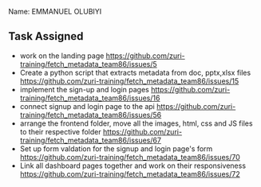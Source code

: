 Name: EMMANUEL OLUBIYI

## Task Assigned
- work on the landing page https://github.com/zuri-training/fetch_metadata_team86/issues/5
- Create a python script that extracts metadata from doc, pptx,xlsx files https://github.com/zuri-training/fetch_metadata_team86/issues/15
- implement the sign-up and login pages https://github.com/zuri-training/fetch_metadata_team86/issues/16
- connect signup and login page to the api https://github.com/zuri-training/fetch_metadata_team86/issues/56
- arrange the frontend folder, move all the images, html, css and JS files to their respective folder https://github.com/zuri-training/fetch_metadata_team86/issues/67
- Set up form valdation for the signup and login page's form https://github.com/zuri-training/fetch_metadata_team86/issues/70
- Link all dashboard pages together and work on their responsiveness https://github.com/zuri-training/fetch_metadata_team86/issues/72
